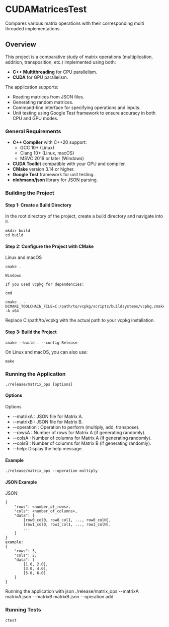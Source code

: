 # CUDAMatricesTest
Compares various matrix operations with their corresponding multi threaded implementations.

## Overview

This project is a comparative study of matrix operations (multiplication, addition, transposition, etc.) implemented using both:

- **C++ Multithreading** for CPU parallelism.
- **CUDA** for GPU parallelism.

The application supports:

- Reading matrices from JSON files.
- Generating random matrices.
- Command-line interface for specifying operations and inputs.
- Unit testing using Google Test framework to ensure accuracy in both CPU and GPU modes.

### General Requirements

- **C++ Compiler** with C++20 support:
  - GCC 10+ (Linux)
  - Clang 10+ (Linux, macOS)
  - MSVC 2019 or later (Windows)
- **CUDA Toolkit** compatible with your GPU and compiler.
- **CMake** version 3.14 or higher.
- **Google Test** framework for unit testing.
- **nlohmann/json** library for JSON parsing.

### Building the Project
#### Step 1: Create a Build Directory

In the root directory of the project, create a build directory and navigate into it.
```
mkdir build
cd build
```
#### Step 2: Configure the Project with CMake
Linux and macOS

```
cmake .

Windows

If you used vcpkg for dependencies:

cmd

cmake . -DCMAKE_TOOLCHAIN_FILE=C:/path/to/vcpkg/scripts/buildsystems/vcpkg.cmake -A x64
```

Replace C:/path/to/vcpkg with the actual path to your vcpkg installation.
#### Step 3: Build the Project

```
cmake --build . --config Release
```
On Linux and macOS, you can also use:
```
make
```

### Running the Application
```
./release/matrix_ops [options]
```

#### Options
Options

- --matrixA <file>: JSON file for Matrix A.
- --matrixB <file>: JSON file for Matrix B.
- --operation <op>: Operation to perform (multiply, add, transpose).
- --rowsA <value>: Number of rows for Matrix A (if generating randomly).
- --colsA <value>: Number of columns for Matrix A (if generating randomly).
- --colsB <value>: Number of columns for Matrix B (if generating randomly).
- --help: Display the help message.

#### Example

```
./release/matrix_ops --operation multiply
```

#### JSON Example
JSON:
```
{
    "rows": <number_of_rows>,
    "cols": <number_of_columns>,
    "data": [
        [row0_col0, row0_col1, ..., row0_colN],
        [row1_col0, row1_col1, ..., row1_colN],
        ...
    ]
}
example:
{
    "rows": 3,
    "cols": 2,
    "data": [
        [1.0, 2.0],
        [3.0, 4.0],
        [5.0, 6.0]
    ]
}

```
Running the application with json
./release/matrix_ops --matrixA matrixA.json --matrixB matrixB.json --operation add

### Running Tests
```
ctest
```
